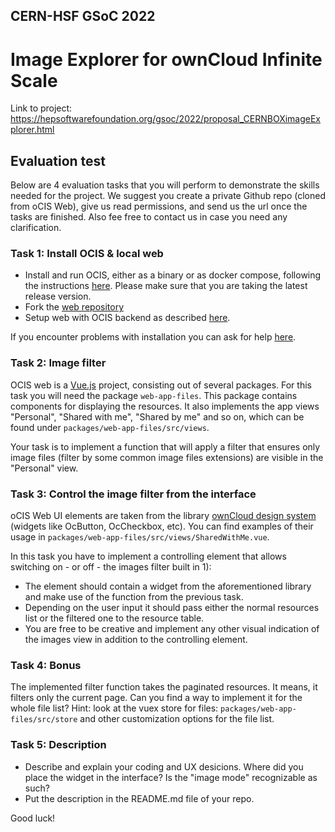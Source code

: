 ## CERN-HSF GSoC 2022
# Image Explorer for ownCloud Infinite Scale
Link to project: https://hepsoftwarefoundation.org/gsoc/2022/proposal_CERNBOXimageExplorer.html

## Evaluation test

Below are 4 evaluation tasks that you will perform to demonstrate the skills needed for the project.
We suggest you create a private Github repo (cloned from oCIS Web), give us read permissions, and send us the url once the tasks are finished. Also fee free to contact us in case you need any clarification.

### Task 1: Install OCIS & local web

* Install and run OCIS, either as a binary or as docker compose, following the instructions [here](https://owncloud.dev/ocis/getting-started/). Please make sure that you are taking the latest release version. 
* Fork the [web repository](https://github.com/owncloud/web) 
* Setup web with OCIS backend as described [here](https://owncloud.dev/clients/web/backend-ocis/). 

If you encounter problems with installation you can ask for help [here](https://talk.owncloud.com/channel/ocis).

### Task 2: Image filter

OCIS web is a [Vue.js](https://v2.vuejs.org/) project, consisting out of several packages. For this task you will need the package `web-app-files`. This package contains components for displaying the resources. It also implements the app views "Personal", "Shared with me", "Shared by me" and so on, which can be found under `packages/web-app-files/src/views`.

Your task is to implement a function that will apply a filter that ensures  only  image files (filter by some common image files extensions) are visible in the "Personal" view. 


### Task 3: Control the image filter from the interface

oCIS Web UI elements are taken from the library [ownCloud design system](https://owncloud.design/) (widgets like OcButton, OcCheckbox, etc). You can find examples of their usage in `packages/web-app-files/src/views/SharedWithMe.vue`.

In this task you have to implement a controlling element that allows switching on - or off - the images filter built in 1):
* The element should contain a widget from the aforementioned library and make use of the function from the previous task.
* Depending on the user input it should pass either the normal resources list or the filtered one to the resource table.
* You are free to be creative and implement any other visual indication of the images view in addition to the controlling element.

### Task 4: Bonus

The implemented filter function takes the paginated resources. It means, it filters only the current page. Can you find a way to implement it for the whole file list? Hint: look at the vuex store for files: `packages/web-app-files/src/store` and other customization options for the file list.


### Task 5: Description

* Describe and explain your coding and UX desicions. Where did you place the widget in the interface? Is the "image mode" recognizable as such? 
* Put the description in the README.md file of your repo.

Good luck!

